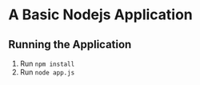 # A Basic Nodejs Application

## Running the Application

1. Run `npm install`
2. Run `node app.js`
